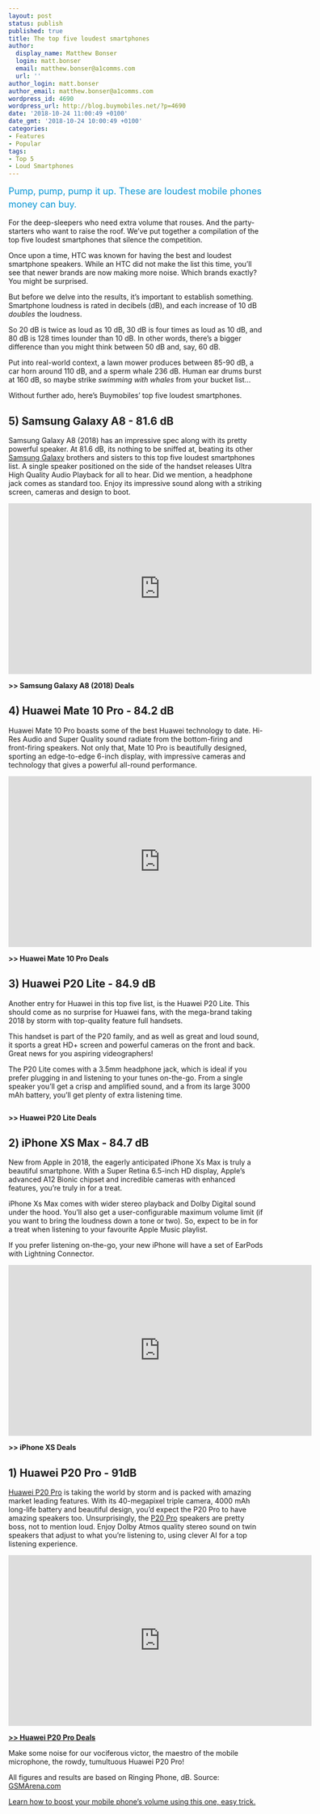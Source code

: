 ```yaml
---
layout: post
status: publish
published: true
title: The top five loudest smartphones
author:
  display_name: Matthew Bonser
  login: matt.bonser
  email: matthew.bonser@a1comms.com
  url: ''
author_login: matt.bonser
author_email: matthew.bonser@a1comms.com
wordpress_id: 4690
wordpress_url: http://blog.buymobiles.net/?p=4690
date: '2018-10-24 11:00:49 +0100'
date_gmt: '2018-10-24 10:00:49 +0100'
categories:
- Features
- Popular
tags:
- Top 5
- Loud Smartphones
---
```

<p><span class="postStandFirst" style="color: #0896d5; line-height: 26px; font-size: 18px;">Pump, pump, pump it up. These are loudest mobile phones money can buy.</span></p>
<p>For the deep-sleepers who need extra volume that rouses. And the party-starters who want to raise the roof. We&rsquo;ve put together a compilation of the top five loudest smartphones that silence the competition.</p>
<p>Once upon a time, HTC was known for having the best and loudest smartphone speakers. While an HTC did not make the list this time, you&rsquo;ll see that newer brands are now making more noise. Which brands exactly? You might be surprised.</p>
<p>But before we delve into the results, it&rsquo;s important to establish something. Smartphone loudness is rated in decibels (dB), and each increase of 10 dB <em>doubles</em> the loudness.</p>
<p>So 20 dB is twice as loud as 10 dB, 30 dB is four times as loud as 10 dB, and 80 dB is 128 times lounder than 10 dB. In other words, there&rsquo;s a bigger difference than you might think between 50 dB and, say, 60 dB.</p>
<p>Put into real-world context, a lawn mower produces between 85-90 dB, a car horn around 110 dB, and a sperm whale 236 dB. Human ear drums burst at 160 dB, so maybe strike <em>swimming with whales</em> from your bucket list&hellip;</p>
<p>Without further ado, here&rsquo;s Buymobiles&rsquo; top five loudest smartphones.</p>
<h2>5) Samsung Galaxy A8 - 81.6 dB</h2>
<p>Samsung Galaxy A8 (2018) has an impressive spec along with its pretty powerful speaker. At 81.6 dB, its nothing to be sniffed at, beating its other <a href="https://www.buymobiles.net/samsung" target="_blank" rel="noopener noreferrer">Samsung Galaxy</a> brothers and sisters to this top five loudest smartphones list. A single speaker positioned on the side of the handset releases Ultra High Quality Audio Playback for all to hear. Did we mention, a headphone jack comes as standard too. Enjoy its impressive sound along with a striking screen, cameras and design to boot.</p>
<p><iframe src="https://www.youtube.com/embed/aSxFPWixbsA" width="600" height="338" frameborder="0" allowfullscreen="allowfullscreen"></iframe></p>
<p><strong>>> Samsung Galaxy A8 (2018) Deals</strong></p>
<p><!--nextpage--></p>
<h2>4) Huawei Mate 10 Pro - 84.2 dB</h2>
<p>Huawei Mate 10 Pro boasts some of the best Huawei technology to date. Hi-Res Audio and Super Quality sound radiate from the bottom-firing and front-firing speakers. Not only that, Mate 10 Pro is beautifully designed, sporting an edge-to-edge 6-inch display, with impressive cameras and technology that gives a powerful all-round performance.</p>
<p><iframe src="https://www.youtube.com/embed/0Js4X_et70w" width="600" height="338" frameborder="0" allowfullscreen="allowfullscreen"></iframe></p>
<p><strong>>> Huawei Mate 10 Pro Deals</strong></p>
<p><!--nextpage--></p>
<h2>3) Huawei P20 Lite - 84.9 dB</h2>
<p>Another entry for Huawei in this top five list, is the Huawei P20 Lite. This should come as no surprise for Huawei fans, with the mega-brand taking 2018 by storm with top-quality feature full handsets.</p>
<p>This handset is part of the P20 family, and as well as great and loud sound, it sports a great HD+ screen and powerful cameras on the front and back. Great news for you aspiring videographers!</p>
<p>The P20 Lite comes with a 3.5mm headphone jack, which is ideal if you prefer plugging in and listening to your tunes on-the-go. From a single speaker you&rsquo;ll get a crisp and amplified sound, and a from its large 3000 mAh battery, you&rsquo;ll get plenty of extra listening time.</p>
<p><img class="aligncenter size-full wp-image-18195" src="https://lh3.googleusercontent.com/mbmQXPtLVTCnLYQBJzIxxf4NdhnDFSrhHbvkDUJwLH-jykU28i9dD1kvR7bC4ipSIXZvPSvHnJy-csoabrGHsQ2BkQ=s0" alt="" /></p>
<p><strong>>> Huawei P20 Lite Deals</strong></p>
<p><!--nextpage--></p>
<h2>2) iPhone XS Max - 84.7 dB</h2>
<p>New from Apple in 2018, the eagerly anticipated iPhone Xs Max is truly a beautiful smartphone. With a Super Retina 6.5-inch HD display, Apple&rsquo;s advanced A12 Bionic chipset and incredible cameras with enhanced features, you&rsquo;re truly in for a treat.</p>
<p>iPhone Xs Max comes with wider stereo playback and Dolby Digital sound under the hood. You&rsquo;ll also get a user-configurable maximum volume limit (if you want to bring the loudness down a tone or two). So, expect to be in for a treat when listening to your favourite Apple Music playlist.</p>
<p>If you prefer listening on-the-go, your new iPhone will have a set of EarPods with Lightning Connector.</p>
<p><iframe src="https://www.youtube.com/embed/uJkOP1-v9B4" width="600" height="338" frameborder="0" allowfullscreen="allowfullscreen"></iframe></p>
<p><strong>>> iPhone XS Deals</strong><!--nextpage--></p>
<h2>1) Huawei P20 Pro - 91dB</h2>
<p><a href="https://www.buymobiles.net/huawei/p20-pro-black" target="_blank" rel="noopener noreferrer">Huawei P20 Pro</a> is taking the world by storm and is packed with amazing market leading features. With its 40-megapixel triple camera, 4000 mAh long-life battery and beautiful design, you&rsquo;d expect the P20 Pro to have amazing speakers too. Unsurprisingly, the <a href="https://www.buymobiles.net/huawei/p20-pro-black" target="_blank" rel="noopener noreferrer">P20 Pro</a> speakers are pretty boss, not to mention loud. Enjoy Dolby Atmos quality stereo sound on twin speakers that adjust to what you&rsquo;re listening to, using clever AI for a top listening experience.</p>
<p><iframe src="https://www.youtube.com/embed/CXfOZpe4Uww" width="600" height="338" frameborder="0" allowfullscreen="allowfullscreen"></iframe></p>
<p><strong><a href="https://www.buymobiles.net/huawei/p20-pro-black" target="_blank" rel="noopener noreferrer">>> Huawei P20 Pro Deals</a></strong></p>
<p>Make&nbsp;some noise for our vociferous victor, the maestro of the mobile microphone, the rowdy, tumultuous Huawei P20 Pro!</p>
<p>All figures and results are based on Ringing Phone, dB. Source: <a href="https://www.gsmarena.com/" target="_blank" rel="noopener noreferrer">GSMArena.com</a></p>
<p><a href="https://blog.buymobiles.net/how-to/how-to-boost-your-phones-speaker-volume" target="_blank" rel="noopener noreferrer">Learn how to boost your mobile phone&rsquo;s volume using this one, easy trick.</a></p>
